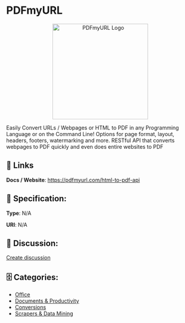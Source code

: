 # PDFmyURL
<p align="center">
    <img width="256" src="https://raw.githubusercontent.com/apis-list/apis-list/main/apis/pdfmyurl/logo_256x256.png" alt="PDFmyURL Logo"/>
</p>

Easily Convert URLs / Webpages or HTML to PDF in any Programming Language or on the Command Line! Options for page format, layout, headers, footers, watermarking and more. RESTful API that converts webpages to PDF quickly and even does entire websites to PDF

##  🔗 Links
**Docs / Website**: https://pdfmyurl.com/html-to-pdf-api

## 🧬 Specification:
**Type**: N/A

**URI**: N/A

## 💬 Discussion:
[Create discussion](https://github.com/apis-list/apis-list/discussions/new)

## 🗄️ Categories:
- [Office](https://github.com/apis-list/apis-list#office)
- [Documents & Productivity](https://github.com/apis-list/apis-list#documents--productivity)
- [Conversions](https://github.com/apis-list/apis-list#conversions)
- [Scrapers & Data Mining](https://github.com/apis-list/apis-list#scrapers--data-mining)



